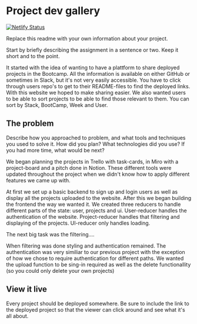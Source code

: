# Project dev gallery

[![Netlify Status](https://api.netlify.com/api/v1/badges/08f479bf-ac87-43ca-aa68-ce75a25b8e44/deploy-status)](https://app.netlify.com/sites/dev-gallery/deploys)

Replace this readme with your own information about your project.

Start by briefly describing the assignment in a sentence or two. Keep it short and to the point.

It started with the idea of wanting to have a plattform to share deployed projects in the Bootcamp. All the information is available on either GitHub or sometimes in Slack, but it's not very easily accessible. You have to click through users repo's to get to their README-files to find the deployed links. With this website we hoped to make sharing easier. We also wanted users to be able to sort projects to be able to find those relevant to them. You can sort by Stack, BootCamp, Week and User.

## The problem

Describe how you approached to problem, and what tools and techniques you used to solve it. How did you plan? What technologies did you use? If you had more time, what would be next?

We began planning the projects in Trello with task-cards, in Miro with a project-board and a pitch done in Notion. These different tools were updated throughout the project when we didn't know how to apply different features we came up with. 

At first we set up a basic backend to sign up and login users as well as display all the projects uploaded to the website. After this we began building the frontend the way we wanted it. We created three reducers to handle different parts of the state: user, projects and ui.
User-reducer handles the authentication of the website.
Project-reducer handles that filtering and displaying of the projects.
UI-reducer only handles loading.

The next big task was the filtering....

When filtering was done styling and authentication remained. The authentication was very similiar to our previous project with the exception of how we chose to require authentication for different paths. We wanted the upload function to be sing-in required as well as the delete functionallity (so you could only delete your own projects)


## View it live

Every project should be deployed somewhere. Be sure to include the link to the deployed project so that the viewer can click around and see what it's all about.
